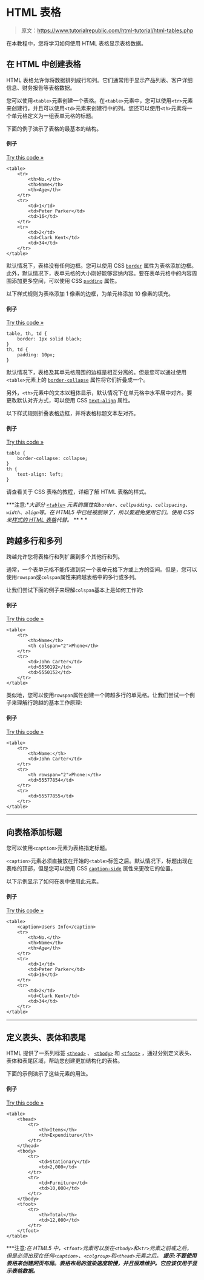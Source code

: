 # HTML 表格

> 原文：<https://www.tutorialrepublic.com/html-tutorial/html-tables.php>

在本教程中，您将学习如何使用 HTML 表格显示表格数据。

## 在 HTML 中创建表格

HTML 表格允许你将数据排列成行和列。它们通常用于显示产品列表、客户详细信息、财务报告等表格数据。

您可以使用`<table>`元素创建一个表格。在`<table>`元素中，您可以使用`<tr>`元素来创建行，并且可以使用`<td>`元素来创建行中的列。您还可以使用`<th>`元素将一个单元格定义为一组表单元格的标题。

下面的例子演示了表格的最基本的结构。

#### 例子

[Try this code »](../codelab.php?topic=html&file=table "Try this code using online Editor")

```
<table>
    <tr>
        <th>No.</th>
        <th>Name</th>
        <th>Age</th>
    </tr>
    <tr>
        <td>1</td>
        <td>Peter Parker</td>
        <td>16</td>
    </tr>
    <tr>
        <td>2</td>
        <td>Clark Kent</td>
        <td>34</td>
    </tr>
</table>
```

默认情况下，表格没有任何边框。您可以使用 CSS [`border`](/css-reference/css-border-property.php) 属性为表格添加边框。此外，默认情况下，表单元格的大小刚好能够容纳内容。要在表单元格中的内容周围添加更多空间，可以使用 CSS [`padding`](/css-reference/css-padding-property.php) 属性。

以下样式规则为表格添加 1 像素的边框，为单元格添加 10 像素的填充。

#### 例子

[Try this code »](../codelab.php?topic=html&file=table-with-borders-and-paddings "Try this code using online Editor")

```
table, th, td {
    border: 1px solid black;
}
th, td {
    padding: 10px;
}
```

默认情况下，表格及其单元格周围的边框是相互分离的。但是您可以通过使用`<table>`元素上的 [`border-collapse`](/css-reference/css-border-collapse-property.php) 属性将它们折叠成一个。

另外，`<th>`元素中的文本以粗体显示，默认情况下在单元格中水平居中对齐。要更改默认对齐方式，可以使用 CSS [`text-align`](/css-reference/css-text-align-property.php) 属性。

以下样式规则折叠表格边框，并将表格标题文本左对齐。

#### 例子

[Try this code »](../codelab.php?topic=html&file=table-with-collapsed-borders "Try this code using online Editor")

```
table {
    border-collapse: collapse;
}
th {
    text-align: left;
}
```

请查看关于 CSS 表格的教程，详细了解 HTML 表格的样式。

 ***注意:**大部分 [`<table>`](/html-reference/html-table-tag.php) 元素的属性如`border`、`cellpadding`、`cellspacing`、`width`、`align`等。在 HTML5 中已经被删除了，所以要避免使用它们。使用 CSS 来[样式的 HTML 表格](/css-tutorial/css-tables.php)代替。*  ** * *

## 跨越多行和多列

跨越允许您将表格行和列扩展到多个其他行和列。

通常，一个表单元格不能传递到另一个表单元格下方或上方的空间。但是，您可以使用`rowspan`或`colspan`属性来跨越表格中的多行或多列。

让我们尝试下面的例子来理解`colspan`基本上是如何工作的:

#### 例子

[Try this code »](../codelab.php?topic=html&file=span-multiple-table-columns "Try this code using online Editor")

```
<table>
    <tr>
        <th>Name</th>
        <th colspan="2">Phone</th>
    </tr>
    <tr>
        <td>John Carter</td>
        <td>5550192</td>
        <td>5550152</td>
    </tr>
</table>
```

类似地，您可以使用`rowspan`属性创建一个跨越多行的单元格。让我们尝试一个例子来理解行跨越的基本工作原理:

#### 例子

[Try this code »](../codelab.php?topic=html&file=span-multiple-table-rows "Try this code using online Editor")

```
<table>
    <tr>
        <th>Name:</th>
        <td>John Carter</td>
    </tr>
    <tr>
        <th rowspan="2">Phone:</th>
        <td>55577854</td>
    </tr>
    <tr>
        <td>55577855</td>
    </tr>
</table>
```

* * *

## 向表格添加标题

您可以使用`<caption>`元素为表格指定标题。

`<caption>`元素必须直接放在开始的`<table>`标签之后。默认情况下，标题出现在表格的顶部，但是您可以使用 CSS [`caption-side`](/css-reference/css-caption-side-property.php) 属性来更改它的位置。

以下示例显示了如何在表中使用此元素。

#### 例子

[Try this code »](../codelab.php?topic=html&file=add-table-captions "Try this code using online Editor")

```
<table>
    <caption>Users Info</caption>
    <tr>
        <th>No.</th>
        <th>Name</th>
        <th>Age</th>
    </tr>
    <tr>
        <td>1</td>
        <td>Peter Parker</td>
        <td>16</td>
    </tr>
    <tr>
        <td>2</td>
        <td>Clark Kent</td>
        <td>34</td>
    </tr>
</table>
```

* * *

## 定义表头、表体和表尾

HTML 提供了一系列标签 [`<thead>`](/html-reference/html-thead-tag.php) 、 [`<tbody>`](/html-reference/html-tbody-tag.php) 和 [`<tfoot>`](/html-reference/html-tfoot-tag.php) ，通过分别定义表头、表体和表尾区域，帮助您创建更加结构化的表格。

下面的示例演示了这些元素的用法。

#### 例子

[Try this code »](../codelab.php?topic=html&file=table-with-a-header-footer-and-body "Try this code using online Editor")

```
<table>
    <thead>
        <tr>
            <th>Items</th>
            <th>Expenditure</th>
        </tr>
    </thead>
    <tbody>
        <tr>
            <td>Stationary</td>
            <td>2,000</td>
        </tr>
        <tr>
            <td>Furniture</td>
            <td>10,000</td>
        </tr>        
    </tbody>
    <tfoot>
        <tr>
            <th>Total</th>
            <td>12,000</td>
        </tr>
    </tfoot>
</table>
```

 ***注意:**在 HTML5 中，`<tfoot>`元素可以放在`<tbody>`和`<tr>`元素之前或之后，但是必须出现在任何`<caption>`、`<colgroup>`和`<thead>`元素之后。*  **提示:不要使用表格来创建网页布局。表格布局的渲染速度较慢，并且很难维护。它应该仅用于显示表格数据。***